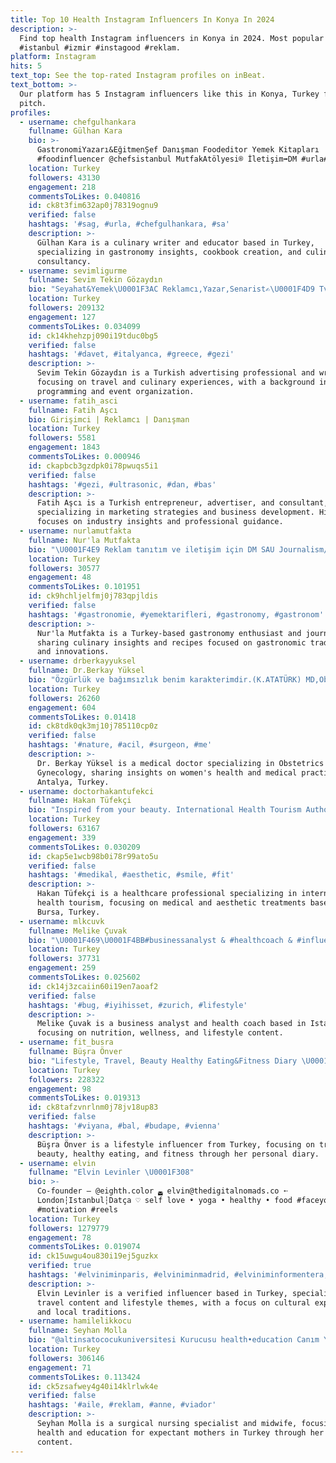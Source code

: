 ```yaml
---
title: Top 10 Health Instagram Influencers In Konya In 2024
description: >-
  Find top health Instagram influencers in Konya in 2024. Most popular hashtags:
  #istanbul #izmir #instagood #reklam.
platform: Instagram
hits: 5
text_top: See the top-rated Instagram profiles on inBeat.
text_bottom: >-
  Our platform has 5 Instagram influencers like this in Konya, Turkey for you to
  pitch.
profiles:
  - username: chefgulhankara
    fullname: Gülhan Kara
    bio: >-
      GastronomiYazarı&EğitmenŞef Danışman Foodeditor Yemek Kitapları
      #foodinfluencer @chefsistanbul MutfakAtölyesi®️ İletişim➡️DM #urla#izmir
    location: Turkey
    followers: 43130
    engagement: 218
    commentsToLikes: 0.040816
    id: ck8t3fim632ap0j78319ognu9
    verified: false
    hashtags: '#sag, #urla, #chefgulhankara, #sa'
    description: >-
      Gülhan Kara is a culinary writer and educator based in Turkey,
      specializing in gastronomy insights, cookbook creation, and culinary
      consultancy.
  - username: sevimligurme
    fullname: Sevim Tekin Gözaydın
    bio: "Seyahat&Yemek\U0001F3AC Reklamcı,Yazar,Senarist✍️\U0001F4D9 Tv Programmer \U0001F4FABeyaz TV\U0001F929 \U0001F4CDİst.Kültür Üni.Reklam Posta Gaz.Kanaltürk,Kanal D GTD ☀️ #eventorganizer 24 ülke✈️"
    location: Turkey
    followers: 209132
    engagement: 127
    commentsToLikes: 0.034099
    id: ck14khehzpj090i19tduc0bg5
    verified: false
    hashtags: '#davet, #italyanca, #greece, #gezi'
    description: >-
      Sevim Tekin Gözaydın is a Turkish advertising professional and writer
      focusing on travel and culinary experiences, with a background in TV
      programming and event organization.
  - username: fatih_asci
    fullname: Fatih Aşcı
    bio: Girişimci | Reklamcı | Danışman
    location: Turkey
    followers: 5581
    engagement: 1843
    commentsToLikes: 0.000946
    id: ckapbcb3gzdpk0i78pwuqs5i1
    verified: false
    hashtags: '#gezi, #ultrasonic, #dan, #bas'
    description: >-
      Fatih Aşcı is a Turkish entrepreneur, advertiser, and consultant,
      specializing in marketing strategies and business development. His content
      focuses on industry insights and professional guidance.
  - username: nurlamutfakta
    fullname: Nur'la Mutfakta
    bio: "\U0001F4E9 Reklam tanıtım ve iletişim için DM SAU Journalism/ SAU Gazetecilik MA|KBU Gastronomy/ YL|KBUGastronomi"
    location: Turkey
    followers: 30577
    engagement: 48
    commentsToLikes: 0.101951
    id: ck9hchljelfmj0j783qpjldis
    verified: false
    hashtags: '#gastronomie, #yemektarifleri, #gastronomy, #gastronom'
    description: >-
      Nur'la Mutfakta is a Turkey-based gastronomy enthusiast and journalist,
      sharing culinary insights and recipes focused on gastronomic traditions
      and innovations.
  - username: drberkayyuksel
    fullname: Dr.Berkay Yüksel
    bio: "Özgürlük ve bağımsızlık benim karakterimdir.(K.ATATÜRK) MD,Obstetrics&Gynecology Kadın Hastalıkları ve Doğum \U0001F4CDAntalya"
    location: Turkey
    followers: 26260
    engagement: 604
    commentsToLikes: 0.01418
    id: ck8tdk0qk3mj10j785110cp0z
    verified: false
    hashtags: '#nature, #acil, #surgeon, #me'
    description: >-
      Dr. Berkay Yüksel is a medical doctor specializing in Obstetrics and
      Gynecology, sharing insights on women's health and medical practices in
      Antalya, Turkey.
  - username: doctorhakantufekci
    fullname: Hakan Tüfekçi
    bio: "Inspired from your beauty. International Health Tourism Authorization Certificated Clinic \U0001F4F2 +905550387869 \U0001F4CDBursa"
    location: Turkey
    followers: 63167
    engagement: 339
    commentsToLikes: 0.030209
    id: ckap5e1wcb98b0i78r99ato5u
    verified: false
    hashtags: '#medikal, #aesthetic, #smile, #fit'
    description: >-
      Hakan Tüfekçi is a healthcare professional specializing in international
      health tourism, focusing on medical and aesthetic treatments based in
      Bursa, Turkey.
  - username: mlkcuvk
    fullname: Melike Çuvak
    bio: "\U0001F469‍\U0001F4BB#businessanalyst & #healthcoach & #influencer \U0001F469‍\U0001F393Nutrition & Dietetic MASTER STUDENT \U0001F4CDistanbul\U0001F1F9\U0001F1F7 Birlikte Çalışalım⬇️"
    location: Turkey
    followers: 37731
    engagement: 259
    commentsToLikes: 0.025602
    id: ck14j3zcaiin60i19en7aoaf2
    verified: false
    hashtags: '#bug, #iyihisset, #zurich, #lifestyle'
    description: >-
      Melike Çuvak is a business analyst and health coach based in Istanbul,
      focusing on nutrition, wellness, and lifestyle content.
  - username: fit_busra
    fullname: Büşra Önver
    bio: "Lifestyle, Travel, Beauty Healthy Eating&Fitness Diary \U0001F30E\U0001F6CD\U0001F484\U0001F34F\U0001F3C3\U0001F3FC‍♀️ \U0001F4E9busraonver@diepdigital.com"
    location: Turkey
    followers: 228322
    engagement: 98
    commentsToLikes: 0.019313
    id: ck8tafzvnrlnm0j78jv18up83
    verified: false
    hashtags: '#viyana, #bal, #budape, #vienna'
    description: >-
      Büşra Önver is a lifestyle influencer from Turkey, focusing on travel,
      beauty, healthy eating, and fitness through her personal diary.
  - username: elvin
    fullname: "Elvin Levinler \U0001F308"
    bio: >-
      Co-founder — @eighth.color ◛ elvin@thedigitalnomads.co ➵
      London┆Istanbul┆Datça ♡ self love • yoga • healthy • food #faceyoga
      #motivation #reels
    location: Turkey
    followers: 1279779
    engagement: 78
    commentsToLikes: 0.019074
    id: ck15uwgu4ou830i19ej5guzkx
    verified: true
    hashtags: '#elviniminparis, #elviniminmadrid, #elviniminformentera, #paris2024'
    description: >-
      Elvin Levinler is a verified influencer based in Turkey, specializing in
      travel content and lifestyle themes, with a focus on cultural experiences
      and local traditions.
  - username: hamilelikkocu
    fullname: Seyhan Molla
    bio: "@altinsatococukuniversitesi Kurucusu health•education Canım Yavrum İyi Ki Doğurmuşum✍\U0001F3FBYazarı Acıbadem Üni.YüksekLisans Uzm.Cerrahi Hemşiresi/Ebe\U0001F469\U0001F3FC‍⚕️"
    location: Turkey
    followers: 306146
    engagement: 71
    commentsToLikes: 0.113424
    id: ck5zsafwey4g40i14klrlwk4e
    verified: false
    hashtags: '#aile, #reklam, #anne, #viador'
    description: >-
      Seyhan Molla is a surgical nursing specialist and midwife, focusing on
      health and education for expectant mothers in Turkey through her authored
      content.
---
```


